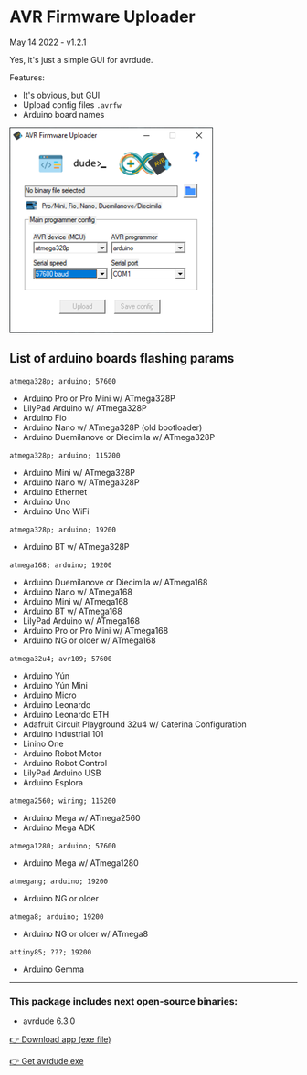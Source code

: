 # AVR Firmware Uploader

May 14 2022 - v1.2.1

Yes, it's just a simple GUI for avrdude.

Features:
- It's obvious, but GUI
- Upload config files `.avrfw`
- Arduino board names


<img src="info/interface-121.png" width="356"/>


## List of arduino boards flashing params

`atmega328p; arduino; 57600`

- Arduino Pro or Pro Mini w/ ATmega328P
- LilyPad Arduino w/ ATmega328P
- Arduino Fio
- Arduino Nano w/ ATmega328P (old bootloader)
- Arduino Duemilanove or Diecimila w/ ATmega328P


`atmega328p; arduino; 115200`

- Arduino Mini w/ ATmega328P
- Arduino Nano w/ ATmega328P
- Arduino Ethernet
- Arduino Uno
- Arduino Uno WiFi

`atmega328p; arduino; 19200`

- Arduino BT w/ ATmega328P


`atmega168; arduino; 19200`

- Arduino Duemilanove or Diecimila w/ ATmega168
- Arduino Nano w/ ATmega168
- Arduino Mini w/ ATmega168
- Arduino BT w/ ATmega168
- LilyPad Arduino w/ ATmega168
- Arduino Pro or Pro Mini w/ ATmega168
- Arduino NG or older w/ ATmega168

`atmega32u4; avr109; 57600`

- Arduino Yún
- Arduino Yún Mini
- Arduino Micro
- Arduino Leonardo
- Arduino Leonardo ETH
- Adafruit Circuit Playground 32u4 w/ Caterina Configuration
- Arduino Industrial 101
- Linino One
- Arduino Robot Motor
- Arduino Robot Control
- LilyPad Arduino USB
- Arduino Esplora


`atmega2560; wiring; 115200`

- Arduino Mega w/ ATmega2560
- Arduino Mega ADK

`atmega1280; arduino; 57600`

- Arduino Mega w/ ATmega1280


`atmegang; arduino; 19200`

- Arduino NG or older

`atmega8; arduino; 19200`

- Arduino NG or older w/ ATmega8

`attiny85; ???; 19200`

- Arduino Gemma

---

### This package includes next open-source binaries:

 - avrdude 6.3.0


[👉 Download app (exe file)](build-win32/uploader-1.2.1.zip)

[👉 Get avrdude.exe](build-win32/avrdude-6.3.zip)






